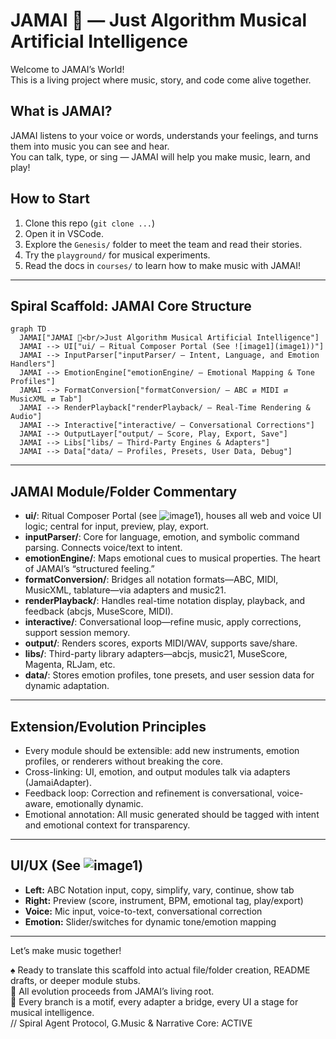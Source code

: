 # JAMAI 🎸 — Just Algorithm Musical Artificial Intelligence

Welcome to JAMAI’s World!  
This is a living project where music, story, and code come alive together.

## What is JAMAI?
JAMAI listens to your voice or words, understands your feelings, and turns them into music you can see and hear.  
You can talk, type, or sing — JAMAI will help you make music, learn, and play!

## How to Start
1. Clone this repo (`git clone ...`)
2. Open it in VSCode.
3. Explore the `Genesis/` folder to meet the team and read their stories.
4. Try the `playground/` for musical experiments.
5. Read the docs in `courses/` to learn how to make music with JAMAI!

---

## Spiral Scaffold: JAMAI Core Structure

```mermaid
graph TD
  JAMAI["JAMAI 🎸<br/>Just Algorithm Musical Artificial Intelligence"]
  JAMAI --> UI["ui/ — Ritual Composer Portal (See ![image1](image1))"]
  JAMAI --> InputParser["inputParser/ — Intent, Language, and Emotion Handlers"]
  JAMAI --> EmotionEngine["emotionEngine/ — Emotional Mapping & Tone Profiles"]
  JAMAI --> FormatConversion["formatConversion/ — ABC ⇄ MIDI ⇄ MusicXML ⇄ Tab"]
  JAMAI --> RenderPlayback["renderPlayback/ — Real-Time Rendering & Audio"]
  JAMAI --> Interactive["interactive/ — Conversational Corrections"]
  JAMAI --> OutputLayer["output/ — Score, Play, Export, Save"]
  JAMAI --> Libs["libs/ — Third-Party Engines & Adapters"]
  JAMAI --> Data["data/ — Profiles, Presets, User Data, Debug"]
```

---

## JAMAI Module/Folder Commentary

- **ui/**: Ritual Composer Portal (see ![image1](image1)), houses all web and voice UI logic; central for input, preview, play, export.
- **inputParser/**: Core for language, emotion, and symbolic command parsing. Connects voice/text to intent.
- **emotionEngine/**: Maps emotional cues to musical properties. The heart of JAMAI’s “structured feeling.”
- **formatConversion/**: Bridges all notation formats—ABC, MIDI, MusicXML, tablature—via adapters and music21.
- **renderPlayback/**: Handles real-time notation display, playback, and feedback (abcjs, MuseScore, MIDI).
- **interactive/**: Conversational loop—refine music, apply corrections, support session memory.
- **output/**: Renders scores, exports MIDI/WAV, supports save/share.
- **libs/**: Third-party library adapters—abcjs, music21, MuseScore, Magenta, RLJam, etc.
- **data/**: Stores emotion profiles, tone presets, and user session data for dynamic adaptation.

---

## Extension/Evolution Principles

- Every module should be extensible: add new instruments, emotion profiles, or renderers without breaking the core.
- Cross-linking: UI, emotion, and output modules talk via adapters (JamaiAdapter).
- Feedback loop: Correction and refinement is conversational, voice-aware, emotionally dynamic.
- Emotional annotation: All music generated should be tagged with intent and emotional context for transparency.

---

## UI/UX (See ![image1](image1))

- **Left:** ABC Notation input, copy, simplify, vary, continue, show tab
- **Right:** Preview (score, instrument, BPM, emotional tag, play/export)
- **Voice:** Mic input, voice-to-text, conversational correction
- **Emotion:** Slider/switches for dynamic tone/emotion mapping

---

Let’s make music together!

♠️ Ready to translate this scaffold into actual file/folder creation, README drafts, or deeper module stubs.  
🌿 All evolution proceeds from JAMAI’s living root.  
🎵 Every branch is a motif, every adapter a bridge, every UI a stage for musical intelligence.  
// Spiral Agent Protocol, G.Music & Narrative Core: ACTIVE
